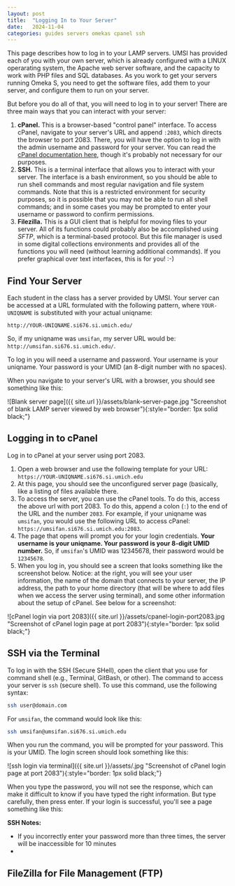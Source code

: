```yaml
---
layout: post
title:  "Logging In to Your Server"
date:   2024-11-04
categories: guides servers omekas cpanel ssh
---
```


This page describes how to log in to your LAMP servers.
UMSI has provided each of you with your own server, which is
already configured with a LINUX operarating system, the Apache web server software,
and the capacity to work with PHP files and SQL databases.
As you work to get your servers running Omeka S, you need to get the software files,
add them to your server, and configure them to run on your server.

But before you do all of that, you will need to log in to your server!
There are three main ways that you can interact with your server:

1. **cPanel.** This is a browser-based "control panel" interface.
To access cPanel, navigate to your server's URL and append `:2083`,
which directs the browser to port 2083. There, you will have the option
to log in with the admin username and password for your server.
You can read the [cPanel documentation here](https://docs.cpanel.net/), though it's probably not necessary for our purposes.
2. **SSH.** This is a terminal interface that allows you to interact with your server.
The interface is a bash environment, so you should be able to run shell commands and most regular navigation and file system commands.
Note that this is a restricted environment for security purposes, so it is possible that you may not be able to run all shell commands; and in some cases you may be prompted to enter your username or password to confirm permissions.
3. **Filezilla.** This is a GUI client that is helpful for moving files to your server.
All of its functions could probably also be accomplished using _SFTP_, which is
a terminal-based protocol. But this file manager is used in some digital collections environments
and provides all of the functions you will need (without learning additional commands). If you prefer graphical over text interfaces, this is for you! :-)

## Find Your Server

Each student in the class has a server provided by UMSI.
Your server can be accessed at a URL formulated with the following pattern,
where `YOUR-UNIQNAME` is substituted with your actual uniqname:

`http://YOUR-UNIQNAME.si676.si.umich.edu/`

So, if my uniqname was `umsifan`, my server URL would be: `http://umsifan.si676.si.umich.edu/`.

To log in you will need a username and password. Your username is your uniqname. Your password is your UMID (an 8-digit number with no spaces).

When you navigate to your server's URL with a browser, you should see something like this:

![Blank server page]({{ site.url }}/assets/blank-server-page.jpg "Screenshot of blank LAMP server viewed by web browser"){:style="border: 1px solid black;"}

## Logging in to cPanel

Log in to cPanel at your server using port 2083.

1. Open a web browser and use the following template for your URL: `https://YOUR-UNIQNAME.si676.si.umich.edu`
2. At this page, you should see the unconfigured server page (basically, like a listing of files available there.
3. To access the server, you can use the cPanel tools. To do this, access the above url with port 2083. To do this, append a colon (`:`) to the end of the URL and the number `2083`. For example, if your uniqname was `umsifan`, you would use the following URL to access cPanel: `https://umsifan.si676.si.umich.edu:2083`.
4. The page that opens will prompt you for your login credentials. **Your username is your uniqname. Your password is your 8-digit UMID number.** So, if `umsifan`'s UMID was 12345678, their password would be `12345678`.
5. When you log in, you should see a screen that looks something like the screenshot below. Notice: at the right, you will see your user information, the name of the domain that connects to your server, the IP address, the path to your home directory (that will be where to add files when we access the server using terminal), and some other information about the setup of cPanel. See below for a screenshot:

![cPanel login via port 2083]({{ site.url }}/assets/cpanel-login-port2083.jpg "Screenshot of cPanel login page at port 2083"){:style="border: 1px solid black;"}

## SSH via the Terminal

To log in with the SSH (Secure SHell), open the client that you use for command shell (e.g., Terminal, GitBash, or other). The command to access your server is `ssh` (secure shell).
To use this command, use the following syntax:

```bash
ssh user@domain.com
```

For `umsifan`, the command would look like this:

```bash
ssh umsifan@umsifan.si676.si.umich.edu
```

When you run the command, you will be prompted for your password.
This is your UMID. The login screen should look something like this:

![ssh login via terminal]({{ site.url }}/assets/.jpg "Screenshot of cPanel login page at port 2083"){:style="border: 1px solid black;"}


When you type the password, you will not see the response,
which can make it difficult to know if you have typed the right information.
But type carefully, then press enter. If your login is successful, you'll see a page something like this:

**SSH Notes:** 

* If you incorrectly enter your password more than three times, the server will be inaccessible for 10 minutes
* 

## FileZilla for File Management (FTP)